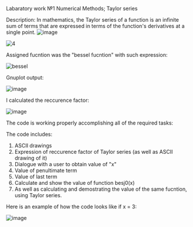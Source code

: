 Labaratory work №1
Numerical Methods; Taylor series

Description: 
In mathematics, the Taylor series of a function is an infinite sum of terms that are expressed in terms of the function's derivatives at a single point.
![image](https://user-images.githubusercontent.com/90827811/150868724-7a5952e4-84a0-4ee5-8e5f-799b05da40bd.png)

![4](https://user-images.githubusercontent.com/90827811/150868821-d78ca08f-83d0-4001-81ae-f6c3d9581c6e.png)

Assigned fucntion was the "bessel fucntion" with such expression:


![bessel](https://user-images.githubusercontent.com/90827811/148378713-5e6fad9d-17be-47be-86ad-fc2a430d89a8.png)



Gnuplot output:


![image](https://user-images.githubusercontent.com/90827811/149674537-24ccc9b4-3204-47f2-870a-ece93739999c.png)



I calculated the reccurence factor:


![image](https://user-images.githubusercontent.com/90827811/150862608-6f3203ba-9cc9-442f-b479-d56e4912b489.png)



The code is working properly accomplishing all of the required tasks:

The code includes:

1) ASCII drawings
2) Expression of reccurence factor of Taylor series (as well as ASCII drawing of it)
3) Dialogue with a user to obtain value of "x"
4) Value of penultimate term
5) Value of last term
6) Calculate and show the value of function besj0(x)
7) As well as calculating and demostrating the value of the same fucntion, using Taylor series.
 
Here is an example of how the code looks like if x = 3:

![image](https://user-images.githubusercontent.com/90827811/149674629-10c192d2-7661-42d7-be4f-0c9d8bce9c0d.png)




